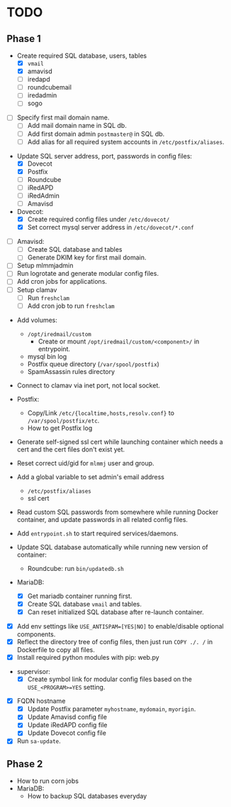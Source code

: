 # TODO

## Phase 1

- Create required SQL database, users, tables
    - [x] `vmail`
    - [x] amavisd
    - [ ] iredapd
    - [ ] roundcubemail
    - [ ] iredadmin
    - [ ] sogo

- [ ] Specify first mail domain name.
    - [ ] Add mail domain name in SQL db.
    - [ ] Add first domain admin `postmaster@` in SQL db.
    - [ ] Add alias for all required system accounts in `/etc/postfix/aliases`.
- Update SQL server address, port, passwords in config files:
    - [x] Dovecot
    - [x] Postfix
    - [ ] Roundcube
    - [ ] iRedAPD
    - [ ] iRedAdmin
    - [ ] Amavisd
- Dovecot:
    - [x] Create required config files under `/etc/dovecot/`
    - [x] Set correct mysql server address in `/etc/dovecot/*.conf`
- [ ] Amavisd:
    - [ ] Create SQL database and tables
    - [ ] Generate DKIM key for first mail domain.
- [ ] Setup mlmmjadmin
- [ ] Run logrotate and generate modular config files.
- [ ] Add cron jobs for applications.
- [ ] Setup clamav
    - [ ] Run `freshclam`
    - [ ] Add cron job to run `freshclam`

- Add volumes:
    - `/opt/iredmail/custom`
        - Create or mount `/opt/iredmail/custom/<component>/` in entrypoint.
    - mysql bin log
    - Postfix queue directory (`/var/spool/postfix`)
    - SpamAssassin rules directory
- Connect to clamav via inet port, not local socket.
- Postfix:
    - Copy/Link `/etc/{localtime,hosts,resolv.conf}` to `/var/spool/postfix/etc`.
    - How to get Postfix log
- Generate self-signed ssl cert while launching container which needs a cert
  and the cert files don't exist yet.
- Reset correct uid/gid for `mlmmj` user and group.
- Add a global variable to set admin's email address
    - `/etc/postfix/aliases`
    - ssl cert
- Read custom SQL passwords from somewhere while running Docker container, and
  update passwords in all related config files.
- Add `entrypoint.sh` to start required services/daemons.

- Update SQL database automatically while running new version of container:
    - Roundcube: run `bin/updatedb.sh`

- MariaDB:
    - [x] Get mariadb container running first.
    - [x] Create SQL database `vmail` and tables.
    - [x] Can reset initialized SQL database after re-launch container.
- [x] Add env settings like `USE_ANTISPAM=[YES|NO]` to enable/disable optional components.
- [x] Reflect the directory tree of config files, then just run `COPY ./. /` in Dockerfile to copy all files.
- [x] Install required python modules with pip: web.py
- supervisor:
    - [x] Create symbol link for modular config files based on the `USE_<PROGRAM>=YES` setting.
- [x] FQDN hostname
    - [x] Update Postfix parameter `myhostname`, `mydomain`, `myorigin`.
    - [x] Update Amavisd config file
    - [x] Update iRedAPD config file
    - [x] Update Dovecot config file
- [x] Run `sa-update`.

## Phase 2

- How to run corn jobs
- MariaDB:
    - How to backup SQL databases everyday
